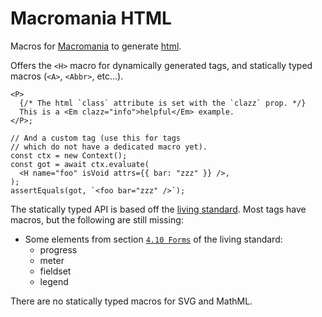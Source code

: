 # Macromania HTML

Macros for [Macromania](https://github.com/worm-blossom/macromania) to generate
[html](https://en.wikipedia.org/wiki/HTML).

Offers the `<H>` macro for dynamically generated tags, and statically typed
macros (`<A>`, `<Abbr>`, etc...).

```tsx
<P>
  {/* The html `class` attribute is set with the `clazz` prop. */}
  This is a <Em clazz="info">helpful</Em> example.
</P>;

// And a custom tag (use this for tags
// which do not have a dedicated macro yet).
const ctx = new Context();
const got = await ctx.evaluate(
  <H name="foo" isVoid attrs={{ bar: "zzz" }} />,
);
assertEquals(got, `<foo bar="zzz" />`);
```

The statically typed API is based off the
[living standard](https://html.spec.whatwg.org/multipage/). Most tags have
macros, but the following are still missing:

- Some elements from section
  [`4.10 Forms`](https://html.spec.whatwg.org/multipage/forms.html#forms) of the
  living standard:
  - progress
  - meter
  - fieldset
  - legend

There are no statically typed macros for SVG and MathML.
